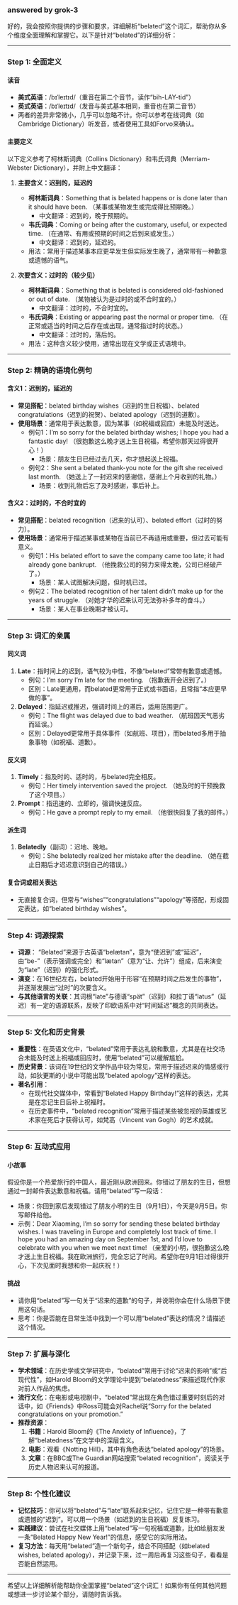 ### answered by grok-3
好的，我会按照你提供的步骤和要求，详细解析“belated”这个词汇，帮助你从多个维度全面理解和掌握它。以下是针对“belated”的详细分析：

---

### **Step 1: 全面定义**

#### **读音**
- **美式英语**：/bɪˈleɪtɪd/（重音在第二个音节，读作“bih-LAY-tid”）
- **英式英语**：/bɪˈleɪtɪd/（发音与美式基本相同，重音也在第二音节）
- 两者的差异非常微小，几乎可以忽略不计。你可以参考在线词典（如Cambridge Dictionary）听发音，或者使用工具如Forvo来确认。

#### **主要定义**
以下定义参考了柯林斯词典（Collins Dictionary）和韦氏词典（Merriam-Webster Dictionary），并附上中文翻译：

1. **主要含义：迟到的，延迟的**
   - **柯林斯词典**：Something that is belated happens or is done later than it should have been. （某事或某物发生或完成得比预期晚。）
     - 中文翻译：迟到的，晚于预期的。
   - **韦氏词典**：Coming or being after the customary, useful, or expected time. （在通常、有用或预期的时间之后到来或发生。）
     - 中文翻译：迟到的，延迟的。
   - 用法：常用于描述某事本应更早发生但实际发生晚了，通常带有一种歉意或遗憾的语气。

2. **次要含义：过时的（较少见）**
   - **柯林斯词典**：Something that is belated is considered old-fashioned or out of date. （某物被认为是过时的或不合时宜的。）
     - 中文翻译：过时的，不合时宜的。
   - **韦氏词典**：Existing or appearing past the normal or proper time. （在正常或适当的时间之后存在或出现，通常指过时的状态。）
     - 中文翻译：过时的，落后的。
   - 用法：这种含义较少使用，通常出现在文学或正式语境中。

---

### **Step 2: 精确的语境化例句**

#### **含义1：迟到的，延迟的**
- **常见搭配**：belated birthday wishes（迟到的生日祝福）、belated congratulations（迟到的祝贺）、belated apology（迟到的道歉）。
- **使用场景**：通常用于表达歉意，因为某事（如祝福或回应）未能及时送达。
  - 例句1：I’m so sorry for the belated birthday wishes; I hope you had a fantastic day! （很抱歉这么晚才送上生日祝福，希望你那天过得很开心！）
    - 场景：朋友生日已经过去几天，你才想起送上祝福。
  - 例句2：She sent a belated thank-you note for the gift she received last month. （她送上了一封迟来的感谢信，感谢上个月收到的礼物。）
    - 场景：收到礼物后忘了及时感谢，事后补上。

#### **含义2：过时的，不合时宜的**
- **常见搭配**：belated recognition（迟来的认可）、belated effort（过时的努力）。
- **使用场景**：通常用于描述某事或某物在当前已不再适用或重要，但过去可能有意义。
  - 例句1：His belated effort to save the company came too late; it had already gone bankrupt. （他挽救公司的努力来得太晚，公司已经破产了。）
    - 场景：某人试图解决问题，但时机已过。
  - 例句2：The belated recognition of her talent didn’t make up for the years of struggle. （对她才华的迟来认可无法弥补多年的奋斗。）
    - 场景：某人在事业晚期才被认可。

---

### **Step 3: 词汇的亲属**

#### **同义词**
1. **Late**：指时间上的迟到，语气较为中性，不像“belated”常带有歉意或遗憾。
   - 例句：I’m sorry I’m late for the meeting. （抱歉我开会迟到了。）
   - 区别：Late更通用，而belated更常用于正式或书面语，且常指“本应更早做的事”。
2. **Delayed**：指延迟或推迟，强调时间上的滞后，适用范围更广。
   - 例句：The flight was delayed due to bad weather. （航班因天气恶劣而延误。）
   - 区别：Delayed更常用于具体事件（如航班、项目），而belated多用于抽象事物（如祝福、道歉）。

#### **反义词**
1. **Timely**：指及时的、适时的，与belated完全相反。
   - 例句：Her timely intervention saved the project. （她及时的干预挽救了这个项目。）
2. **Prompt**：指迅速的、立即的，强调快速反应。
   - 例句：He gave a prompt reply to my email. （他很快回复了我的邮件。）

#### **派生词**
1. **Belatedly**（副词）：迟地、晚地。
   - 例句：She belatedly realized her mistake after the deadline. （她在截止日期后才迟迟意识到自己的错误。）

#### **复合词或相关表达**
- 无直接复合词，但常与“wishes”“congratulations”“apology”等搭配，形成固定表达，如“belated birthday wishes”。

---

### **Step 4: 词源探索**

- **词源**： “Belated”来源于古英语“belætan”，意为“使迟到”或“延迟”，由“be-”（表示强调或完全）和“lætan”（意为“让、允许”）组成，后来演变为“late”（迟到）的强化形式。
- **演变**：在16世纪左右，belated开始用于形容“在预期时间之后发生的事物”，并逐渐发展出“过时”的次要含义。
- **与其他语言的关联**：其词根“late”与德语“spät”（迟到）和拉丁语“latus”（延迟）有一定的语源联系，反映了印欧语系中对“时间延迟”概念的共同表达。

---

### **Step 5: 文化和历史背景**

- **重要性**：在英语文化中，“belated”常用于表达礼貌和歉意，尤其是在社交场合未能及时送上祝福或回应时，使用“belated”可以缓解尴尬。
- **历史背景**：该词在19世纪的文学作品中较为常见，常用于描述迟来的情感或行动，如狄更斯的小说中可能出现“belated apology”这样的表达。
- **著名引用**：
  - 在现代社交媒体中，常看到“Belated Happy Birthday!”这样的表达，尤其是在忘记生日后补上祝福时。
  - 在历史事件中，“belated recognition”常用于描述某些被忽视的英雄或艺术家在死后才获得认可，如梵高（Vincent van Gogh）的艺术成就。

---

### **Step 6: 互动式应用**

#### **小故事**
假设你是一个热爱旅行的中国人，最近刚从欧洲回来。你错过了朋友的生日，但想通过一封邮件表达歉意和祝福。请用“belated”写一段话：
- 场景：你回到家后发现错过了朋友小明的生日（9月1日），今天是9月5日。你写邮件给他。
- 示例：Dear Xiaoming, I’m so sorry for sending these belated birthday wishes. I was traveling in Europe and completely lost track of time. I hope you had an amazing day on September 1st, and I’d love to celebrate with you when we meet next time! （亲爱的小明，很抱歉这么晚才送上生日祝福。我在欧洲旅行，完全忘记了时间。希望你在9月1日过得很开心，下次见面时我想和你一起庆祝！）

#### **挑战**
- 请你用“belated”写一句关于“迟来的道歉”的句子，并说明你会在什么场景下使用这句话。
- 思考：你是否能在日常生活中找到一个可以用“belated”表达的情况？请描述这个情况。

---

### **Step 7: 扩展与深化**

- **学术领域**：在历史学或文学研究中，“belated”常用于讨论“迟来的影响”或“后现代性”，如Harold Bloom的文学理论中提到“belatedness”来描述现代作家对前人作品的焦虑。
- **流行文化**：在电影或电视剧中，“belated”常出现在角色错过重要时刻后的对话中，如《Friends》中Ross可能会对Rachel说“Sorry for the belated congratulations on your promotion.”
- **推荐资源**：
  1. **书籍**：Harold Bloom的《The Anxiety of Influence》，了解“belatedness”在文学中的深层含义。
  2. **电影**：观看《Notting Hill》，其中有角色表达“belated apology”的场景。
  3. **文章**：在BBC或The Guardian网站搜索“belated recognition”，阅读关于历史人物迟来认可的报道。

---

### **Step 8: 个性化建议**

- **记忆技巧**：你可以将“belated”与“late”联系起来记忆，记住它是一种带有歉意或遗憾的“迟到”。可以用一个场景（如迟到的生日祝福）反复练习。
- **实践建议**：尝试在社交媒体上用“belated”写一句祝福或道歉，比如给朋友发一条“Belated Happy New Year!”的信息，感受它的实际用法。
- **复习方法**：每天用“belated”造一个新句子，结合不同搭配（如belated wishes, belated apology），并记录下来，过一周后再复习这些句子，看看是否能自然运用。

---

希望以上详细解析能帮助你全面掌握“belated”这个词汇！如果你有任何其他问题或想进一步讨论某个部分，请随时告诉我。